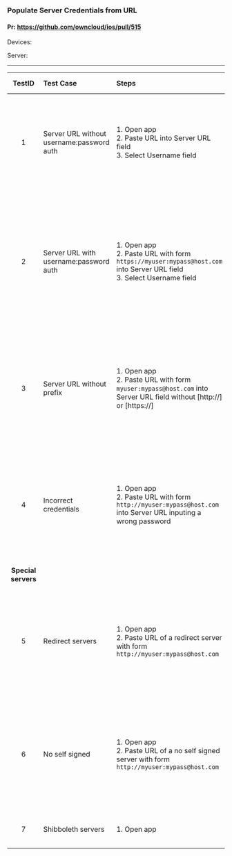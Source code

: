 ###  Populate Server Credentials from URL

#### Pr: https://github.com/owncloud/ios/pull/515

Devices:

Server:

---


TestID | Test Case | Steps | Expected Result | Result | Related Comment
:------------: | :------------- | :------------- | :-------------- | :----- | :----------
| 1 | Server URL without username:password auth   |  1. Open app <br>2. Paste URL into Server URL field<br>3. Select Username field<br> |  Username and Password fields should remain blank and login button should be active     |
| 2 | Server URL with username:password auth   |  1. Open app <br>2. Paste URL with form `https://myuser:mypass@host.com` into Server URL field<br>3. Select Username field<br> |  Username field should be populated with `myuser`and Password field should be populated with `mypass`. Login button should be active  
| 3 | Server URL without prefix|1. Open app  <br>2. Paste URL with form `myuser:mypass@host.com` into Server URL field without [http://] or [https://]| Username and password are populated with `myuser` and `mypass`. Login button should be active
| 4 | Incorrect credentials |1. Open app  <br>2. Paste URL with form `http://myuser:mypass@host.com` into Server URL inputing a wrong password| Username and password are populated with `myuser` and `mypass` but can not enter due the incorrect pass
**Special servers**|
| 5 | Redirect servers |1. Open app  <br>2. Paste URL of a redirect server with form `http://myuser:mypass@host.com` | Username and password are populated with `myuser` and `mypass`. Login button should be active.
| 6 | No self signed |1. Open app  <br>2. Paste URL of a no self signed server with form `http://myuser:mypass@host.com` | Username and password are populated with `myuser` and `mypass`. Login button should be active.
| 7 | Shibboleth servers |1. Open app | Login button should be active. |